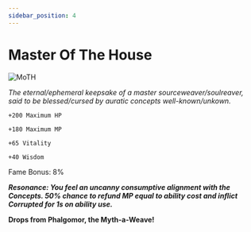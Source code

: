 ```yaml
---
sidebar_position: 4
---
```


# Master Of The House

![MoTH](https://vwiki.valorserver.com/api/item/picture/master%20of%20the%20house)

<i>The eternal/ephemeral keepsake of a master sourceweaver/soulreaver, said to be blessed/cursed by auratic concepts well-known/unkown.</i>

    +200 Maximum HP
    
    +180 Maximum MP

    +65 Vitality
    
    +40 Wisdom

Fame Bonus: 8%

***Resonance: You feel an uncanny consumptive alignment with the Concepts. 50% chance to refund MP equal to ability cost and inflict Corrupted for 1s on ability use.***

**Drops from Phalgomor, the Myth-a-Weave!**
